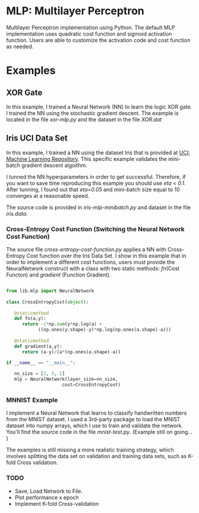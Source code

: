 # MLP: Multilayer Perceptron

Multilayer Perceptron implementation using Python. The default MLP implementation uses quadratic cost function and sigmoid activation function. Users are able to customize the activation code and cost function as needed.

# Examples

## XOR Gate

In this example, I trained a Neural Network (NN) to learn the logic XOR gate. I trained the NN using the stochastic gradient descent. The example is located in the file *xor-mlp.py* and the dataset in the file *XOR.dat*

## Iris UCI Data Set

In this example, I trained a NN using the dataset Iris that is provided at [UCI: Machine Learning Repository](https://archive.ics.uci.edu/ml/datasets.html). This specific example validates the mini-batch gradient descent algoithm.

I tunned the NN hyperparameters in order to get successful. Therefore, if you want to save time reproducing this example you should use *eta < 0.1*. After tunning, I found out that *eta=0.05* and mini-batch size equal to 10 converges at a reasonable speed.

The source code is provided in *iris-mlp-minibatch.py* and dataset in the file *iris.data*.

### Cross-Entropy Cost Function (Switching the Neural Network Cost Function)

The source file *cross-entropy-cost-function.py* applies a NN with Cross-Entropy Cost function over the Iris Data Set. I show in this example that in order to implement a different cost functions, users must provide the NeuralNetwork construct with a class with two static methods: *fn*(Cost Functon) and *gradient* (Function Gradient).
   
```python

from lib.mlp import NeuralNetwork
 
class CrossEntropyCsst(object):
    
   @staticmethod
   def fn(a,y):
      return -1*np.sum(y*np.log(a) + 
            ((np.ones(y.shape)-y)*np.log(np.ones(a.shape)-a)))
   
   @staticmethod
   def gradient(a,y):
      return (a-y)/(a*(np.ones(a.shape)-a))

if __name__ == "__main__":
 
   nn_size = [2, 3, 1]
   mlp = NeuralNetwork(layer_size=nn_size, 
                     cost=CrossEntropyCost)

```

### MNNIST Example

I implement a Neural Network that learns to classify handwritten numbers from the MNIST dataset. I used a 3rd-party package to load the MNIST dataset into numpy arrays, which I use to train and validate the network. You'll find the source code in the file *mnist-test.py*. (Example still on going... )

The examples is still missing a more realistic training strategy, which involves splitting the data set on validation and training data sets, such as K-fold Cross validation.

### TODO
   * Save, Load Network to File.
   * Plot performance x epoch
   * Implement K-fold Cross-validation
